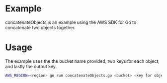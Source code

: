 # Example

concatenateObjects is an example using the AWS SDK for Go to concatenate two objects together.


# Usage

The example uses the the bucket name provided, two keys for each object, and lastly the output key.

```sh
AWS_REGION=<region> go run concatenateObjects.go <bucket> <key for object 1> <key for object 2> <key for output>
```
